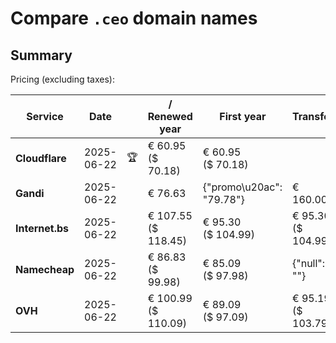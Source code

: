 # Compare `.ceo` domain names

## Summary

Pricing (excluding taxes):

| Service | Date |  | / Renewed year | First year | Transfer | Restoration |
|--|--|--|--|--|--|--|
| **Cloudflare** | 2025-06-22 | 🏆 | € 60.95<br>($ 70.18) | € 60.95<br>($ 70.18) |  |  |
| **Gandi** | 2025-06-22 |  | € 76.63 | {"promo\u20ac": "79.78"} | € 160.00 | € 55.56 |
| **Internet.bs** | 2025-06-22 |  | € 107.55<br>($ 118.45) | € 95.30<br>($ 104.99) | € 95.30<br>($ 104.99) | € 207.39<br>($ 228.49) |
| **Namecheap** | 2025-06-22 |  | € 86.83<br>($ 99.98) | € 85.09<br>($ 97.98) | {"null": ""} |  |
| **OVH** | 2025-06-22 |  | € 100.99<br>($ 110.09) | € 89.09<br>($ 97.09) | € 95.19<br>($ 103.79) |  |
